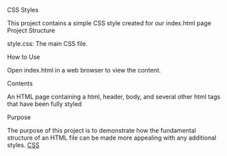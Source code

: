CSS Styles

This project contains a simple CSS style created for our index.html page Project Structure

style.css: The main CSS file.

How to Use

Open index.html in a web browser to view the content.

Contents

An HTML page containing a html, header, body, and several other html tags that have been fully styled

Purpose

The purpose of this project is to demonstrate how the fundamental structure of an HTML file can be made more appealing with any additional styles. [CSS](./css.png)
